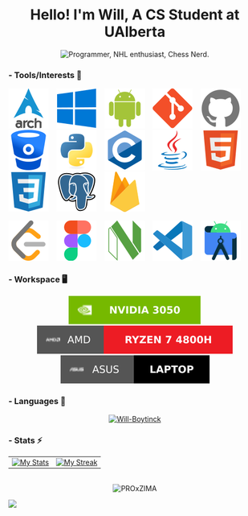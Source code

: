 <h1 align="center"> Hello! I'm Will, A CS Student at UAlberta</h1>
<p align="center">
  <img src="https://readme-typing-svg.herokuapp.com?color=%2336BCF7&size=16&center=true&vCenter=true&width=485&lines=Canadian+Software+Developer.;Chess+Nerd;NHL+Enthusiast+%E2%9D%A4%EF%B8%8F" alt="Programmer, NHL enthusiast, Chess Nerd." />
</p>

### - Tools/Interests 🔗
<p align="center">


<a href="#"><img src="https://raw.githubusercontent.com/PROxZIMA/PROxZIMA/master/src/tools/arch.svg" alt="Arch Linux"></a> &nbsp;&nbsp;
<a href="#"><img src="https://raw.githubusercontent.com/PROxZIMA/PROxZIMA/master/src/tools/windows.svg" alt="Windows"></a> &nbsp;&nbsp;
<a href="#"><img src="https://raw.githubusercontent.com/PROxZIMA/PROxZIMA/master/src/tools/android.svg" alt="Android"></a> &nbsp;&nbsp;
<a href="#"><img src="https://raw.githubusercontent.com/PROxZIMA/PROxZIMA/master/src/tools/git.svg" alt="Git"></a> &nbsp;&nbsp;
<a href="#"><img src="https://raw.githubusercontent.com/PROxZIMA/PROxZIMA/master/src/tools/github.svg" alt="GitHub"></a> &nbsp;&nbsp;
<a href="#"><img src="https://raw.githubusercontent.com/PROxZIMA/PROxZIMA/master/src/tools/bitbucket.svg" alt="BitBucket"></a> &nbsp;&nbsp;
<a href="#"><img src="https://raw.githubusercontent.com/PROxZIMA/PROxZIMA/master/src/tools/python.svg" alt="Python"></a> &nbsp;&nbsp;
<a href="#"><img src="https://raw.githubusercontent.com/PROxZIMA/PROxZIMA/master/src/tools/c.svg" alt="C"></a> &nbsp;&nbsp;
<a href="#"><img src="https://raw.githubusercontent.com/PROxZIMA/PROxZIMA/master/src/tools/java.svg" alt="Java"></a> &nbsp;&nbsp;
<a href="#"><img src="https://raw.githubusercontent.com/PROxZIMA/PROxZIMA/master/src/tools/html5.svg" alt="HTML5"></a> &nbsp;&nbsp;
<a href="#"><img src="https://raw.githubusercontent.com/PROxZIMA/PROxZIMA/master/src/tools/css3.svg" alt="CSS3"></a> &nbsp;&nbsp;
<a href="#"><img src="https://raw.githubusercontent.com/PROxZIMA/PROxZIMA/master/src/tools/postgresql.svg" alt="PostgreSQL"></a> &nbsp;&nbsp;
<a href="#"><img src="https://raw.githubusercontent.com/PROxZIMA/PROxZIMA/master/src/tools/firebase.svg" alt="FireBase"></a> &nbsp;&nbsp;


<a target="_blank" href="https://leetcode.com/PROxZIMA"><img src="https://raw.githubusercontent.com/PROxZIMA/PROxZIMA/master/src/tools/leetcode.svg" alt="LeetCode"></a> &nbsp;&nbsp;
<a target="_blank" href="https://www.figma.com/@proxzima"><img src="https://raw.githubusercontent.com/PROxZIMA/PROxZIMA/master/src/tools/figma.svg" alt="Figma"></a> &nbsp;&nbsp;
<a href="#"><img src="https://raw.githubusercontent.com/PROxZIMA/PROxZIMA/master/src/tools/neovim.svg" alt="NeoVim"></a> &nbsp;&nbsp;
<a href="#"><img src="https://raw.githubusercontent.com/PROxZIMA/PROxZIMA/master/src/tools/vscode.svg" alt="VS Codium"></a> &nbsp;&nbsp;
<a href="#"><img src="https://raw.githubusercontent.com/PROxZIMA/PROxZIMA/master/src/tools/android_studio.svg" alt="Android Studio"></a>
</p>

### - Workspace 🖥️
<p align="center">
  <a href="#"><img src="https://raw.githubusercontent.com/PROxZIMA/PROxZIMA/master/src/tools/graphics.svg" alt="NVIDIA 4070ti"></a>
  <a href="#"><img src="https://raw.githubusercontent.com/PROxZIMA/PROxZIMA/master/src/tools/processor.svg" alt="I5-13700k"></a>
  <a href="#"><img src="https://raw.githubusercontent.com/PROxZIMA/PROxZIMA/master/src/tools/laptop.svg" alt="Dell XPS 2-1"></a>
</p>

### - Languages 🔭
<p align="center" >
  <a target="_blank" href="https://github.com/anuraghazra/github-readme-stats"><img src="https://github-readme-stats.vercel.app/api/top-langs/?username=Will-Boytinck&&show_icons=true&theme=dracula&text_color=8b8b8b&bg_color=0000&hide_border=true&layout=compact&custom_title=Languages%20I%20Use&langs_count=8" alt="Will-Boytinck"/></a>
</p>

### - Stats ⚡️
<table style="border:none;margin:0 auto">
  <tr style="border:none;">
    <td style="border:none;"><a target="_blank" href="https://github.com/anuraghazra/github-readme-stats"><img src="https://github-readme-stats.vercel.app/api?username=Will-Boytinck&include_all_commits=true&count_private=true&show_icons=true&theme=dracula&text_color=8b8b8b&bg_color=0000&hide_border=true&custom_title=Will-Boytinck%27s%20Github%20Stats" alt="My Stats"/></a></td>
    <td style="border:none;"><a target="_blank" href="https://github.com/DenverCoder1/github-readme-streak-stats"><img src="https://github-readme-streak-stats.herokuapp.com?user=PROxZIMA&theme=dracula&dates=8b8b8b&background=0000&hide_border=true" alt="My Streak"/></a></td>
  </tr>
</table>
<br>


<p align="center">
  <img src="https://komarev.com/ghpvc/?username=Will-Boytinck&label=Profile+Views&color=282A36" alt="PROxZIMA" />
</p>

![](https://hit.yhype.me/github/profile?user_id=43103163)

